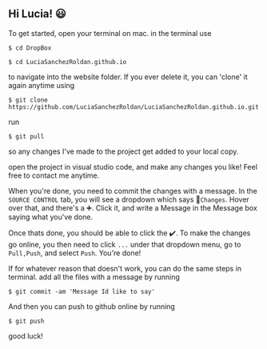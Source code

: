 
## Hi Lucia! :smiley:

To get started, open your terminal on mac.
in the terminal use

    $ cd DropBox
    
    $ cd LuciaSanchezRoldan.github.io
    

to navigate into the website folder. If you ever delete it, you can 'clone' it again anytime using

    $ git clone https://github.com/LuciaSanchezRoldan/LuciaSanchezRoldan.github.io.git
    
run 

    $ git pull
    
so any changes I've made to the project get added to your local copy.

open the project in visual studio code, and make any changes you like! Feel free to contact me anytime.

When you're done, you need to commit the changes with a message. In the `SOURCE CONTROL` tab, you will see a dropdown which says :arrow_down_small:`Changes`. Hover over that, and there's a :heavy_plus_sign:.
Click it, and write a Message in the Message box saying what you've done.

Once thats done, you should be able to click the :heavy_check_mark:. To make the changes go online, you then need to click `...`
under that dropdown menu, go to `Pull,Push`, and select `Push`. You're done!

If for whatever reason that doesn't work, you can do the same steps in terminal. add all the files with a message by running 

    $ git commit -am 'Message Id like to say'
    
And then you can push to github online by running

    $ git push
    
good luck!
